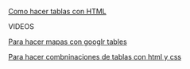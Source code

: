 [Como hacer tablas con HTML](https://disenowebakus.net/tablas-html.php)

VIDEOS

[Para hacer mapas con googlr tables](https://www.youtube.com/watch?v=xTHNOw3M_so)

[Para hacer combninaciones de tablas con html y css](https://www.youtube.com/watch?v=3ILeSOinSYY )
